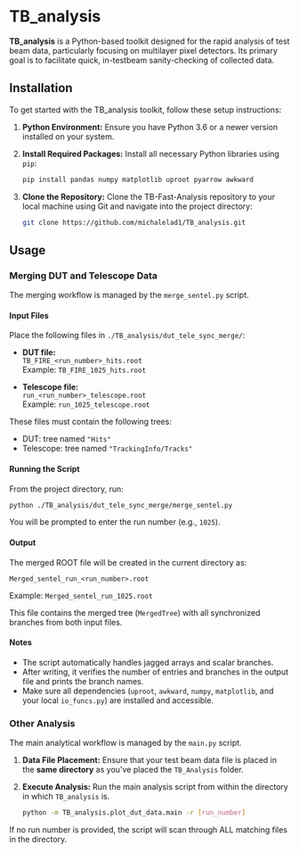 # TB_analysis

**TB_analysis** is a Python-based toolkit designed for the rapid analysis of test beam data, particularly focusing on multilayer pixel detectors. Its primary goal is to facilitate quick, in-testbeam sanity-checking of collected data.

## Installation

To get started with the TB_analysis toolkit, follow these setup instructions:

1.  **Python Environment:** Ensure you have Python 3.6 or a newer version installed on your system.

2.  **Install Required Packages:** Install all necessary Python libraries using `pip`:

    ```bash
    pip install pandas numpy matplotlib uproot pyarrow awkward
    ```

3.  **Clone the Repository:** Clone the TB-Fast-Analysis repository to your local machine using Git and navigate into the project directory:

    ```bash
    git clone https://github.com/michalelad1/TB_analysis.git
    ```

## Usage

### Merging DUT and Telescope Data

The merging workflow is managed by the `merge_sentel.py` script.

#### Input Files

Place the following files in `./TB_analysis/dut_tele_sync_merge/`:

- **DUT file:**  
  `TB_FIRE_<run_number>_hits.root`  
  Example: `TB_FIRE_1025_hits.root`

- **Telescope file:**  
  `run_<run_number>_telescope.root`  
  Example: `run_1025_telescope.root`

These files must contain the following trees:
- DUT: tree named `"Hits"`
- Telescope: tree named `"TrackingInfo/Tracks"`

#### Running the Script

From the project directory, run:

```bash
python ./TB_analysis/dut_tele_sync_merge/merge_sentel.py
```

You will be prompted to enter the run number (e.g., `1025`).

#### Output

The merged ROOT file will be created in the current directory as:

```
Merged_sentel_run_<run_number>.root
```
Example: `Merged_sentel_run_1025.root`

This file contains the merged tree (`MergedTree`) with all synchronized branches from both input files.

#### Notes

- The script automatically handles jagged arrays and scalar branches.
- After writing, it verifies the number of entries and branches in the output file and prints the branch names.
- Make sure all dependencies (`uproot`, `awkward`, `numpy`, `matplotlib`, and your local `io_funcs.py`) are installed and accessible.

### Other Analysis

The main analytical workflow is managed by the `main.py` script.

1.  **Data File Placement:** Ensure that your test beam data file is placed in the **same directory** as you've placed the `TB_Analysis` folder.

2.  **Execute Analysis:** Run the main analysis script from within the directory in which `TB_analysis` is.

    ```bash
    python -m TB_analysis.plot_dut_data.main -r [run_number]
    ```

If no run number is provided, the script will scan through ALL matching files in the directory.

